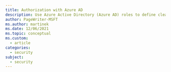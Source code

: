 ```yaml
---
title: Authorization with Azure AD
description: Use Azure Active Directory (Azure AD) roles to define clear lines of responsibility, access, and separation of duties.
author: PageWriter-MSFT
ms.author: martinek
ms.date: 12/06/2021
ms.topic: conceptual
ms.custom:
  - article
categories:
  - security
subject:
  - security
---
```

